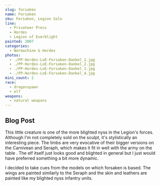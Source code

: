 ```yaml
---
slug: forsaken
name: Forsaken
sku: Forsaken, Legion Solo
line:
  - Privateer Press
  - Hordes
  - Legion of Everblight
painted: 2007
categories:
  - Warmachine & Hordes
photos:
  - ./PP-Hordes-LoE-Forsaken-Dankel_1.jpg
  - ./PP-Hordes-LoE-Forsaken-Dankel_2.jpg
  - ./PP-Hordes-LoE-Forsaken-Dankel_3.jpg
  - ./PP-Hordes-LoE-Forsaken-Dankel_4.jpg
mini_count: 2
race:
  - dragonspawn
  - elf
weapons:
  - natural weapons
---
```


## Blog Post

This little creature is one of the more blighted nyss in the Legion's forces. Although I'm not completely sold on the sculpt, it's stylistically an interesting piece. The limbs are very evocative of their bigger versions on the Carnivean and Seraph, which makes it fit in well with the army on the table . The elf itself just looks good and blighted in general but I just would have preferred something a bit more dynamic.

I decided to take cues from the models on which forsaken is based. The wings are painted similarly to the Seraph and the skin and leathers are painted like my blighted nyss infantry units.
